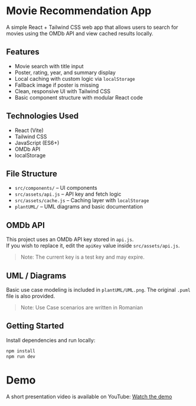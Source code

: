 # Movie Recommendation App

A simple React + Tailwind CSS web app that allows users to search for movies using the OMDb API and view cached results locally.

## Features

- Movie search with title input
- Poster, rating, year, and summary display
- Local caching with custom logic via `localStorage`
- Fallback image if poster is missing
- Clean, responsive UI with Tailwind CSS
- Basic component structure with modular React code

## Technologies Used

- React (Vite)
- Tailwind CSS
- JavaScript (ES6+)
- OMDb API
- localStorage

## File Structure

- `src/components/` – UI components
- `src/assets/api.js` – API key and fetch logic
- `src/assets/cache.js` – Caching layer with `localStorage`
- `plantUML/` – UML diagrams and basic documentation

## OMDb API

This project uses an OMDb API key stored in `api.js`.  
If you wish to replace it, edit the `apiKey` value inside `src/assets/api.js`.

> Note: The current key is a test key and may expire.

## UML / Diagrams

Basic use case modeling is included in `plantUML/UML.png`. The original `.puml` file is also provided.
> Note: Use Case scenarios are written in Romanian

## Getting Started

Install dependencies and run locally:

```bash
npm install
npm run dev
```

# Demo
A short presentation video is available on YouTube:
[Watch the demo](https://youtu.be/Anb6L653J8Q)

